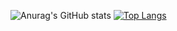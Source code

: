 ![Anurag's GitHub stats](https://github-readme-stats.vercel.app/api?username=Stradalec&show_icons=true&theme=radical)
[![Top Langs](https://github-readme-stats.vercel.app/api/top-langs/?username=Stradalec&layout=compact)](https://github.com/Stradalec/github-readme-stats)
